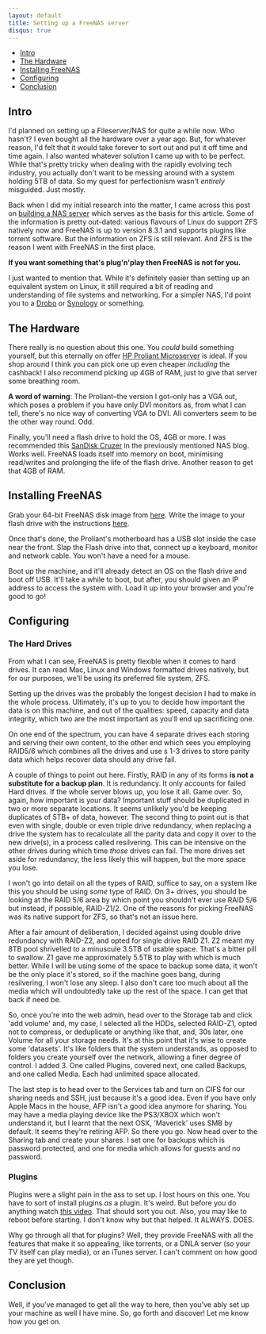 ```yaml
---
layout: default
title: Setting up a FreeNAS server
disqus: true
---
```


- [Intro](#intro)
- [The Hardware](#the_hardware)
- [Installing FreeNAS](#installing_freenas)
- [Configuring](#configuring)
- [Conclusion](#conclusion)

## Intro

I'd planned on setting up a Fileserver/NAS for quite a while now. Who hasn't? I even bought all the hardware over a year ago. But, for whatever reason, I'd felt that it would take forever to sort out and put it off time and time again. I also wanted whatever solution I came up with to be perfect. While that's pretty tricky when dealing with the rapidly evolving tech industry, you actually don't want to be messing around with a system holding 5TB of data. So my quest for perfectionism wasn't _entirely_ misguided. Just mostly.

Back when I did my initial research into the matter, I came across this post on [building a NAS server](http://blog.superuser.com/2011/09/14/building-a-nas-server-2/) which serves as the basis for this article. Some of the information is pretty out-dated: various flavours of Linux do support ZFS natively now and FreeNAS is up to version 8.3.1 and supports plugins like torrent software. But the information on ZFS is still relevant. And ZFS is the reason I went with FreeNAS in the first place.

**If you want something that's plug'n'play then FreeNAS is not for you.**

I just wanted to mention that. While it's definitely easier than setting up an equivalent system on Linux, it still required a bit of reading and understanding of file systems and networking. For a simpler NAS, I'd point you to a [Drobo](http://www.drobo.com/) or [Synology](http://www.synology.com/) or something.

## The Hardware

There really is no question about this one. You _could_ build something yourself, but this eternally on offer [HP Proliant Microserver](http://www.ebuyer.com/430446-proliant-microserver-turion-2-2-2gb-250gb-nhpl-sata-lff-in-704941-421) is ideal. If you shop around I think you can pick one up even cheaper _including_ the cashback! I also recommend picking up 4GB of RAM, just to give that server some breathing room.

**A word of warning**: The Proliant–the version I got–only has a VGA out, which poses a problem if you have only DVI monitors as, from what I can tell, there's no nice way of converting VGA to DVI. All converters seem to be the other way round. Odd.

Finally, you'll need a flash drive to hold the OS, 4GB or more. I was recommended this [SanDisk Cruzer](http://www.amazon.co.uk/SanDisk-SDCZ50-004G-B35-Cruzer-Blade-Flash/dp/B002U213Y8/ref=sr_1_4) in the previously mentioned NAS blog. Works well. FreeNAS loads itself into memory on boot, minimising read/writes and prolonging the life of the flash drive. Another reason to get that 4GB of RAM.

## Installing FreeNAS

Grab your 64-bit FreeNAS disk image from [here](http://www.freenas.org/download-releases.html). Write the image to your flash drive with the instructions [here](http://doc.freenas.org/index.php/Burning_an_IMG_File).

Once that's done, the Proliant's motherboard has a USB slot inside the case near the front. Slap the Flash drive into that, connect up a keyboard, monitor and network cable. You won't have a need for a mouse.

Boot up the machine, and it'll already detect an OS on the flash drive and boot off USB. It'll take a while to boot, but after, you should given an IP address to access the system with. Load it up into your browser and you're good to go!

## Configuring

### The Hard Drives

From what I can see, FreeNAS is pretty flexible when it comes to hard drives. It can read Mac, Linux and Windows formatted drives natively, but for our purposes, we'll be using its preferred file system, ZFS.

Setting up the drives was the probably the longest decision I had to make in the whole process. Ultimately, it's up to you to decide how important the data is on this machine, and out of the qualities: speed, capacity and data integrity, which two are the most important as you'll end up sacrificing one.

On one end of the spectrum, you can have 4 separate drives each storing and serving their own content, to the other end which sees you employing RAID5/6 which combines all the drives and use s 1-3 drives to store parity data which helps recover data should any drive fail.

A couple of things to point out here. Firstly, RAID in any of its forms **is not a substitute for a backup plan**. It is redundancy. It only accounts for failed Hard drives. If the whole server blows up, you lose it all. Game over. So, again, how important is your data? Important stuff should be duplicated in two or more separate locations. It seems unlikely you'd be keeping duplicates of 5TB+ of data, however. The second thing to point out is that even with single, double or even triple drive redundancy, when replacing a drive the system has to recalculate all the parity data and copy it over to the new drive(s), in a process called resilvering. This can be intensive on the other drives during which time _those_ drives can fail. The more drives set aside for redundancy, the less likely this will happen, but the more space you lose.

I won't go into detail on all the types of RAID, suffice to say, on a system like this you should be using _some_ type of RAID. On 3+ drives, you should be looking at the RAID 5/6 area by which point you shouldn't ever use RAID 5/6 but instead, if possible, RAID-Z1/2. One of the reasons for picking FreeNAS was its native support for ZFS, so that's not an issue here.

After a fair amount of deliberation, I decided against using double drive redundancy with RAID-Z2, and opted for single drive RAID Z1. Z2 meant my 8TB pool shrivelled to a minuscule 3.5TB of usable space. That's a bitter pill to swallow. Z1 gave me approximately 5.5TB to play with which is much better. While I will be using some of the space to backup some data, it won't be the only place it's stored, so if the machine goes bang, during resilvering, I won't lose any sleep. I also don't care too much about all the media which will undoubtedly take up the rest of the space. I can get that back if need be.

So, once you're into the web admin, head over to the Storage tab and click 'add volume' and, my case, I selected all the HDDs, selected RAID-Z1, opted not to compress, or deduplicate or anything like that, and, 30s later, one Volume for all your storage needs. It's at this point that it's wise to create some 'datasets'. It's like folders that the system understands, as opposed to folders you create yourself over the network, allowing a finer degree of control. I added 3. One called Plugins, covered next, one called Backups, and one called Media. Each had unlimited space allocated.

The last step is to head over to the Services tab and turn on CIFS for our sharing needs and SSH, just because it's a good idea. Even if you have only Apple Macs in the house, AFP isn't a good idea anymore for sharing. You may have a media playing device like the PS3/XBOX which won't understand it, but I learnt that the next OSX, 'Maverick' uses SMB by default. It seems they're retiring AFP. So there you go. Now head over to the Sharing tab and create your shares. I set one for backups which is password protected, and one for media which allows for guests and no password.

### Plugins

Plugins were a slight pain in the ass to set up. I lost hours on this one. You have to sort of install plugins _as_ a plugin. It's weird. But before you do anything watch [this video](http://www.youtube.com/watch?v=OL4UKLTad9U). That should sort you out. Also, you may like to reboot before starting. I don't know why but that helped. It ALWAYS. DOES.

Why go through all that for plugins? Well, they provide FreeNAS with all the features that make it so appealing, like torrents, or a DNLA server (so your TV itself can play media), or an iTunes server. I can't comment on how good they are yet though.

## Conclusion

Well, if you've managed to get all the way to here, then you've ably set up your machine as well I have mine. So, go forth and discover! Let me know how you get on.